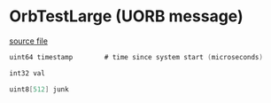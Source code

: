 # OrbTestLarge (UORB message)

[source file](https://github.com/PX4/PX4-Autopilot/blob/main/msg/OrbTestLarge.msg)

```c
uint64 timestamp		# time since system start (microseconds)

int32 val

uint8[512] junk

```
